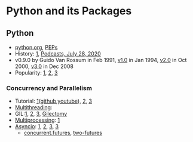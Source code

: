 # Python and its Packages
## Python
- [python.org](https://www.python.org/), [PEPs](https://www.python.org/dev/peps/)
- History: [1](https://www.python-course.eu/python3_history_and_philosophy.php), [Podcasts, July 28, 2020](https://www.pluralsight.com/resource-center/podcasts/039-history-of-python)
- v0.9.0 by Guido Van Rossum in Feb 1991, [v1.0](https://www.python.org/download/releases/) in Jan 1994, [v2.0](https://www.python.org/download/releases/2.0/) in Oct 2000, [v3.0](https://www.python.org/download/releases/3.0/) in Dec 2008
- Popularity: [1](https://insights.dice.com/2019/12/16/python-top-programming-language-2019/), [2](https://www.goskills.com/Development/Resources/Why-is-Python-so-popular), [3](https://www.developintelligence.com/the-python-ecosystem-of-2020/)

### Concurrency and Parallelism
- Tutorial: [1](https://blog.rmotr.com/python-concurrency-tutorial-a5a8aee3b595)([github](https://github.com/santiagobasulto/pycon-concurrency-tutorial-2020),[youtube](https://www.youtube.com/watch?v=18B1pznaU1o)), [2](https://www.toptal.com/python/beginners-guide-to-concurrency-and-parallelism-in-python), [3](https://code.tutsplus.com/articles/introduction-to-parallel-and-concurrent-programming-in-python--cms-28612)
- [Multithreading](https://docs.python.org/3/library/threading.html): 
- GIL:[1](http://www.jeffknupp.com/blog/2012/03/31/pythons-hardest-problem/), [2](https://bhargav2017.wordpress.com/2017/04/03/the-python-gil/), [3](https://opensource.com/article/17/4/grok-gil), [Gilectomy](https://lwn.net/Articles/689548/)
- [Multiprocessing](https://docs.python.org/3/library/multiprocessing.html): [1](https://jeffknupp.com/blog/2013/06/30/pythons-hardest-problem-revisited/)
- [Asyncio](https://docs.python.org/3/library/asyncio.html):  [1](https://realpython.com/async-io-python/), [2](https://www.integralist.co.uk/posts/python-asyncio/), [3](https://medium.com/@yeraydiazdiaz/asyncio-for-the-working-python-developer-5c468e6e2e8e), [3](https://wildcardcorp.com/blogs/an-introduction-to-python-asyncio)
  - [concurrent.futures](https://docs.python.org/3.8/library/concurrent.futures.html), [two-futures](https://idolstarastronomer.com/two-futures.html)
